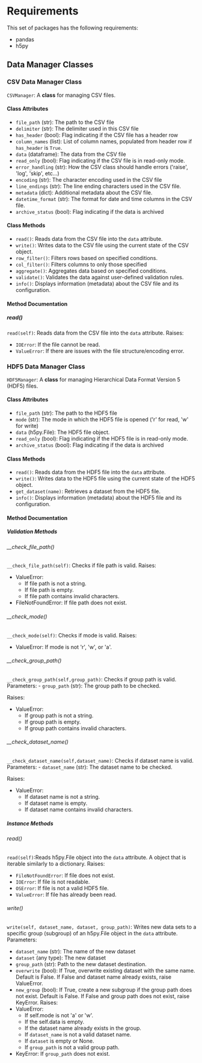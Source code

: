 # Requirements

This set of packages has the following requirements:
- pandas
- h5py

## Data Manager Classes
### CSV Data Manager Class
`CSVManager`: A **class** for managing CSV files.
#### Class Attributes
- `file_path` (str): The path to the CSV file
- `delimiter` (str): The delimiter used in this CSV file
- `has_header` (bool): Flag indicating if the CSV file has a header row
- `column_names` (list): List of column names, populated from header row if `has_header` is `True`.
- `data` (dataframe): The data from the CSV file
- `read_only` (bool): Flag indicating if the CSV file is in read-only mode.
- `error_handling` (str): How the CSV class should handle errors ('raise', 'log', 'skip', etc...)
- `encoding` (str): The character encoding used in the CSV file
- `line_endings` (str): The line ending characters used in the CSV file.
- `metadata` (dict): Additional metadata about the CSV file.
- `datetime_format` (str): The format for date and time columns in the CSV file.
- `archive_status` (bool): Flag indicating if the data is archived

#### Class Methods
- `read()`: Reads data from the CSV file into the `data` attribute. 
- `write()`: Writes data to the CSV file using the current state of the CSV object. 
- `row_filter()`: Filters rows based on specified conditions. 
- `col_filter()`: Filters columns to only those specified
- `aggregate()`: Aggregates data based on specified conditions. 
- `validate()`: Validates the data against user-defined validation rules.
- `info()`: Displays information (metadata) about the CSV file and its configuration.

#### Method Documentation
##### read()
`read(self)`: Reads data from the CSV file into the `data` attribute.
Raises: 
- `IOError`: If the file cannot be read.
- `ValueError`: If there are issues with the file structure/encoding error.

### HDF5 Data Manager Class

`HDF5Manager`: A **class** for managing Hierarchical Data Format Version 5 (HDF5)  files.

#### Class Attributes 
- `file_path` (str): The path to the HDF5 file
- `mode` (str): The mode in which the HDF5 file is opened ('r' for read, 'w' for write)
- `data` (h5py.File): The HDF5 file object.
- `read_only` (bool): Flag indicating if the HDF5 file is in read-only mode.
- `archive_status` (bool): Flag indicating if the data is archived

#### Class Methods
- `read()`: Reads data from the HDF5 file into the `data` attribute. 
- `write()`: Writes data to the HDF5 file using the current state of the HDF5 object. 
- `get_dataset(name)`: Retrieves a dataset from the HDF5 file.
- `info()`: Displays information (metadata) about the HDF5 file and its configuration.

#### Method Documentation
##### Validation Methods
###### __check_file_path()
`__check_file_path(self)`: Checks if file path is valid.
Raises:
- ValueError: 
    - If file path is not a string.
    - If file path is empty.
    - If file path contains invalid characters.
- FileNotFoundError: If file path does not exist.

###### __check_mode()
`__check_mode(self)`: Checks if mode is valid.
Raises:
 - ValueError: If mode is not 'r', 'w', or 'a'.

###### __check_group_path()
`__check_group_path(self,group_path)`: Checks if group path is valid.
Parameters:
    - `group_path` (str): The group path to be checked.

Raises:
- ValueError: 
    - If group path is not a string.
    - If group path is empty.
    - If group path contains invalid characters.

###### __check_dataset_name()
`__check_dataset_name(self,dataset_name)`: Checks if dataset name is valid.
Parameters:
    - `dataset_name` (str): The dataset name to be checked.

Raises:
- ValueError: 
    - If dataset name is not a string.
    - If dataset name is empty.
    - If dataset name contains invalid characters.


    
##### Instance Methods
###### read()
`read(self)`:Reads h5py.File object into the `data` attribute. A object that is iterable similarly to a dictionary.
Raises:
- `FileNotFoundError`: If file does not exist.
- `IOError`: If file is not readable.
- `OSError`: If file is not a valid HDF5 file.
- `ValueError`: If file has already been read.

###### write()
`write(self, dataset_name, dataset, group_path)`: Writes new data sets to a specific group (subgroup) of an h5py.File object in the `data` attribute.
Parameters:
- `dataset_name` (str): The name of the new dataset
- `dataset` (any type): The new dataset
- `group_path` (str): Path to the new dataset destination.
- `overwrite` (bool): If True, overwrite existing dataset with the same name. Default is False.
                If False and dataset name already exists, raise ValueError.
- `new_group` (bool): If True, create a new subgroup if the group path does not exist. Default is False.
                If False and group path does not exist, raise KeyError.
Raises:
- ValueError:
    - If self.mode is not 'a' or 'w'.
    - If the self.data is empty.
    - If the dataset name already exists in the group.
    - If `dataset_name` is not a valid dataset name.
    - If `dataset` is empty or None.
    - If `group_path` is not a valid group path.
- KeyError: If `group_path` does not exist.